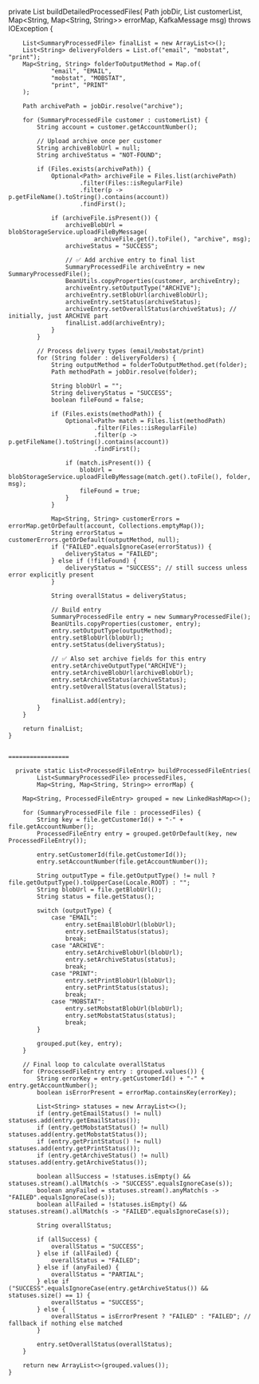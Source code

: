  private List<SummaryProcessedFile> buildDetailedProcessedFiles(
            Path jobDir,
            List<SummaryProcessedFile> customerList,
            Map<String, Map<String, String>> errorMap,
            KafkaMessage msg) throws IOException {

        List<SummaryProcessedFile> finalList = new ArrayList<>();
        List<String> deliveryFolders = List.of("email", "mobstat", "print");
        Map<String, String> folderToOutputMethod = Map.of(
                "email", "EMAIL",
                "mobstat", "MOBSTAT",
                "print", "PRINT"
        );

        Path archivePath = jobDir.resolve("archive");

        for (SummaryProcessedFile customer : customerList) {
            String account = customer.getAccountNumber();

            // Upload archive once per customer
            String archiveBlobUrl = null;
            String archiveStatus = "NOT-FOUND";

            if (Files.exists(archivePath)) {
                Optional<Path> archiveFile = Files.list(archivePath)
                        .filter(Files::isRegularFile)
                        .filter(p -> p.getFileName().toString().contains(account))
                        .findFirst();

                if (archiveFile.isPresent()) {
                    archiveBlobUrl = blobStorageService.uploadFileByMessage(
                            archiveFile.get().toFile(), "archive", msg);
                    archiveStatus = "SUCCESS";

                    // ✅ Add archive entry to final list
                    SummaryProcessedFile archiveEntry = new SummaryProcessedFile();
                    BeanUtils.copyProperties(customer, archiveEntry);
                    archiveEntry.setOutputType("ARCHIVE");
                    archiveEntry.setBlobUrl(archiveBlobUrl);
                    archiveEntry.setStatus(archiveStatus);
                    archiveEntry.setOverallStatus(archiveStatus); // initially, just ARCHIVE part
                    finalList.add(archiveEntry);
                }
            }

            // Process delivery types (email/mobstat/print)
            for (String folder : deliveryFolders) {
                String outputMethod = folderToOutputMethod.get(folder);
                Path methodPath = jobDir.resolve(folder);

                String blobUrl = "";
                String deliveryStatus = "SUCCESS";
                boolean fileFound = false;

                if (Files.exists(methodPath)) {
                    Optional<Path> match = Files.list(methodPath)
                            .filter(Files::isRegularFile)
                            .filter(p -> p.getFileName().toString().contains(account))
                            .findFirst();

                    if (match.isPresent()) {
                        blobUrl = blobStorageService.uploadFileByMessage(match.get().toFile(), folder, msg);
                        fileFound = true;
                    }
                }

                Map<String, String> customerErrors = errorMap.getOrDefault(account, Collections.emptyMap());
                String errorStatus = customerErrors.getOrDefault(outputMethod, null);
                if ("FAILED".equalsIgnoreCase(errorStatus)) {
                    deliveryStatus = "FAILED";
                } else if (!fileFound) {
                    deliveryStatus = "SUCCESS"; // still success unless error explicitly present
                }

                String overallStatus = deliveryStatus;

                // Build entry
                SummaryProcessedFile entry = new SummaryProcessedFile();
                BeanUtils.copyProperties(customer, entry);
                entry.setOutputType(outputMethod);
                entry.setBlobUrl(blobUrl);
                entry.setStatus(deliveryStatus);

                // ✅ Also set archive fields for this entry
                entry.setArchiveOutputType("ARCHIVE");
                entry.setArchiveBlobUrl(archiveBlobUrl);
                entry.setArchiveStatus(archiveStatus);
                entry.setOverallStatus(overallStatus);

                finalList.add(entry);
            }
        }

        return finalList;
    }


    =================

      private static List<ProcessedFileEntry> buildProcessedFileEntries(
            List<SummaryProcessedFile> processedFiles,
            Map<String, Map<String, String>> errorMap) {

        Map<String, ProcessedFileEntry> grouped = new LinkedHashMap<>();

        for (SummaryProcessedFile file : processedFiles) {
            String key = file.getCustomerId() + "-" + file.getAccountNumber();
            ProcessedFileEntry entry = grouped.getOrDefault(key, new ProcessedFileEntry());

            entry.setCustomerId(file.getCustomerId());
            entry.setAccountNumber(file.getAccountNumber());

            String outputType = file.getOutputType() != null ? file.getOutputType().toUpperCase(Locale.ROOT) : "";
            String blobUrl = file.getBlobUrl();
            String status = file.getStatus();

            switch (outputType) {
                case "EMAIL":
                    entry.setEmailBlobUrl(blobUrl);
                    entry.setEmailStatus(status);
                    break;
                case "ARCHIVE":
                    entry.setArchiveBlobUrl(blobUrl);
                    entry.setArchiveStatus(status);
                    break;
                case "PRINT":
                    entry.setPrintBlobUrl(blobUrl);
                    entry.setPrintStatus(status);
                    break;
                case "MOBSTAT":
                    entry.setMobstatBlobUrl(blobUrl);
                    entry.setMobstatStatus(status);
                    break;
            }

            grouped.put(key, entry);
        }

        // Final loop to calculate overallStatus
        for (ProcessedFileEntry entry : grouped.values()) {
            String errorKey = entry.getCustomerId() + "-" + entry.getAccountNumber();
            boolean isErrorPresent = errorMap.containsKey(errorKey);

            List<String> statuses = new ArrayList<>();
            if (entry.getEmailStatus() != null) statuses.add(entry.getEmailStatus());
            if (entry.getMobstatStatus() != null) statuses.add(entry.getMobstatStatus());
            if (entry.getPrintStatus() != null) statuses.add(entry.getPrintStatus());
            if (entry.getArchiveStatus() != null) statuses.add(entry.getArchiveStatus());

            boolean allSuccess = !statuses.isEmpty() && statuses.stream().allMatch(s -> "SUCCESS".equalsIgnoreCase(s));
            boolean anyFailed = statuses.stream().anyMatch(s -> "FAILED".equalsIgnoreCase(s));
            boolean allFailed = !statuses.isEmpty() && statuses.stream().allMatch(s -> "FAILED".equalsIgnoreCase(s));

            String overallStatus;

            if (allSuccess) {
                overallStatus = "SUCCESS";
            } else if (allFailed) {
                overallStatus = "FAILED";
            } else if (anyFailed) {
                overallStatus = "PARTIAL";
            } else if ("SUCCESS".equalsIgnoreCase(entry.getArchiveStatus()) && statuses.size() == 1) {
                overallStatus = "SUCCESS";
            } else {
                overallStatus = isErrorPresent ? "FAILED" : "FAILED"; // fallback if nothing else matched
            }

            entry.setOverallStatus(overallStatus);
        }

        return new ArrayList<>(grouped.values());
    }
